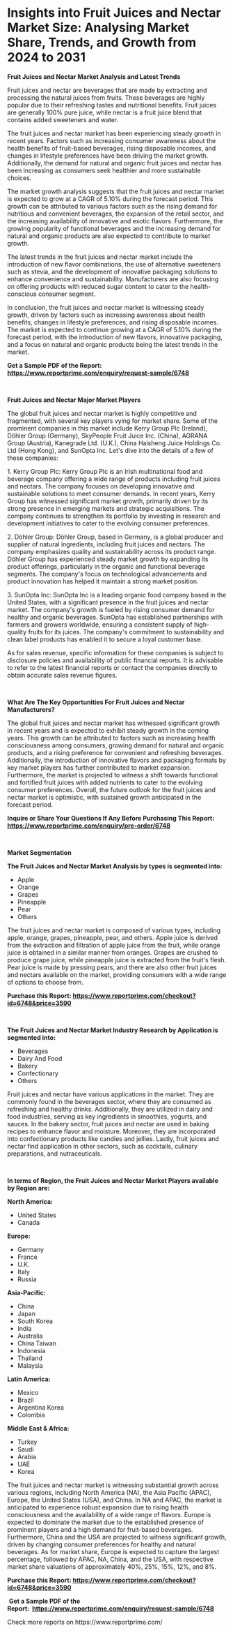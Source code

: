 <p><h1>Insights into Fruit Juices and Nectar Market Size: Analysing Market Share, Trends, and Growth from 2024 to 2031</h1></p><p><strong>Fruit Juices and Nectar Market Analysis and Latest Trends</strong></p>
<p><p>Fruit juices and nectar are beverages that are made by extracting and processing the natural juices from fruits. These beverages are highly popular due to their refreshing tastes and nutritional benefits. Fruit juices are generally 100% pure juice, while nectar is a fruit juice blend that contains added sweeteners and water.</p><p>The fruit juices and nectar market has been experiencing steady growth in recent years. Factors such as increasing consumer awareness about the health benefits of fruit-based beverages, rising disposable incomes, and changes in lifestyle preferences have been driving the market growth. Additionally, the demand for natural and organic fruit juices and nectar has been increasing as consumers seek healthier and more sustainable choices.</p><p>The market growth analysis suggests that the fruit juices and nectar market is expected to grow at a CAGR of 5.10% during the forecast period. This growth can be attributed to various factors such as the rising demand for nutritious and convenient beverages, the expansion of the retail sector, and the increasing availability of innovative and exotic flavors. Furthermore, the growing popularity of functional beverages and the increasing demand for natural and organic products are also expected to contribute to market growth.</p><p>The latest trends in the fruit juices and nectar market include the introduction of new flavor combinations, the use of alternative sweeteners such as stevia, and the development of innovative packaging solutions to enhance convenience and sustainability. Manufacturers are also focusing on offering products with reduced sugar content to cater to the health-conscious consumer segment.</p><p>In conclusion, the fruit juices and nectar market is witnessing steady growth, driven by factors such as increasing awareness about health benefits, changes in lifestyle preferences, and rising disposable incomes. The market is expected to continue growing at a CAGR of 5.10% during the forecast period, with the introduction of new flavors, innovative packaging, and a focus on natural and organic products being the latest trends in the market.</p></p>
<p><strong>Get a Sample PDF of the Report:&nbsp; <a href="https://www.reportprime.com/enquiry/request-sample/6748">https://www.reportprime.com/enquiry/request-sample/6748</a></strong></p>
<p>&nbsp;</p>
<p><strong>Fruit Juices and Nectar Major Market Players</strong></p>
<p><p>The global fruit juices and nectar market is highly competitive and fragmented, with several key players vying for market share. Some of the prominent companies in this market include Kerry Group Plc (Ireland), Döhler Group (Germany), SkyPeople Fruit Juice Inc. (China), AGRANA Group (Austria), Kanegrade Ltd. (U.K.), China Haisheng Juice Holdings Co. Ltd (Hong Kong), and SunOpta Inc. Let's dive into the details of a few of these companies:</p><p>1. Kerry Group Plc: Kerry Group Plc is an Irish multinational food and beverage company offering a wide range of products including fruit juices and nectars. The company focuses on developing innovative and sustainable solutions to meet consumer demands. In recent years, Kerry Group has witnessed significant market growth, primarily driven by its strong presence in emerging markets and strategic acquisitions. The company continues to strengthen its portfolio by investing in research and development initiatives to cater to the evolving consumer preferences.</p><p>2. Döhler Group: Döhler Group, based in Germany, is a global producer and supplier of natural ingredients, including fruit juices and nectars. The company emphasizes quality and sustainability across its product range. Döhler Group has experienced steady market growth by expanding its product offerings, particularly in the organic and functional beverage segments. The company's focus on technological advancements and product innovation has helped it maintain a strong market position.</p><p>3. SunOpta Inc: SunOpta Inc is a leading organic food company based in the United States, with a significant presence in the fruit juices and nectar market. The company's growth is fueled by rising consumer demand for healthy and organic beverages. SunOpta has established partnerships with farmers and growers worldwide, ensuring a consistent supply of high-quality fruits for its juices. The company's commitment to sustainability and clean label products has enabled it to secure a loyal customer base.</p><p>As for sales revenue, specific information for these companies is subject to disclosure policies and availability of public financial reports. It is advisable to refer to the latest financial reports or contact the companies directly to obtain accurate sales revenue figures.</p></p>
<p>&nbsp;</p>
<p><strong>What Are The Key Opportunities For Fruit Juices and Nectar Manufacturers?</strong></p>
<p><p>The global fruit juices and nectar market has witnessed significant growth in recent years and is expected to exhibit steady growth in the coming years. This growth can be attributed to factors such as increasing health consciousness among consumers, growing demand for natural and organic products, and a rising preference for convenient and refreshing beverages. Additionally, the introduction of innovative flavors and packaging formats by key market players has further contributed to market expansion. Furthermore, the market is projected to witness a shift towards functional and fortified fruit juices with added nutrients to cater to the evolving consumer preferences. Overall, the future outlook for the fruit juices and nectar market is optimistic, with sustained growth anticipated in the forecast period.</p></p>
<p><strong>Inquire or Share Your Questions If Any Before Purchasing This Report: <a href="https://www.reportprime.com/enquiry/pre-order/6748">https://www.reportprime.com/enquiry/pre-order/6748</a></strong></p>
<p>&nbsp;</p>
<p><strong>Market Segmentation</strong></p>
<p><strong>The Fruit Juices and Nectar Market Analysis by types is segmented into:</strong></p>
<p><ul><li>Apple</li><li>Orange</li><li>Grapes</li><li>Pineapple</li><li>Pear</li><li>Others</li></ul></p>
<p><p>The fruit juices and nectar market is composed of various types, including apple, orange, grapes, pineapple, pear, and others. Apple juice is derived from the extraction and filtration of apple juice from the fruit, while orange juice is obtained in a similar manner from oranges. Grapes are crushed to produce grape juice, while pineapple juice is extracted from the fruit's flesh. Pear juice is made by pressing pears, and there are also other fruit juices and nectars available on the market, providing consumers with a wide range of options to choose from.</p></p>
<p><strong>Purchase this Report:&nbsp;<a href="https://www.reportprime.com/checkout?id=6748&price=3590">https://www.reportprime.com/checkout?id=6748&price=3590</a></strong></p>
<p>&nbsp;</p>
<p><strong>The Fruit Juices and Nectar Market Industry Research by Application is segmented into:</strong></p>
<p><ul><li>Beverages</li><li>Dairy And Food</li><li>Bakery</li><li>Confectionary</li><li>Others</li></ul></p>
<p><p>Fruit juices and nectar have various applications in the market. They are commonly found in the beverages sector, where they are consumed as refreshing and healthy drinks. Additionally, they are utilized in dairy and food industries, serving as key ingredients in smoothies, yogurts, and sauces. In the bakery sector, fruit juices and nectar are used in baking recipes to enhance flavor and moisture. Moreover, they are incorporated into confectionary products like candies and jellies. Lastly, fruit juices and nectar find application in other sectors, such as cocktails, culinary preparations, and nutraceuticals.</p></p>
<p>&nbsp;</p>
<p><strong>In terms of Region, the Fruit Juices and Nectar Market Players available by Region are:</strong></p>
<p>
    <p> <strong> North America: </strong>
        <ul>
            <li>United States</li>
            <li>Canada</li>
        </ul>
        </p> 
    <p> <strong> Europe: </strong>
        <ul>
            <li>Germany</li>
            <li>France</li>
            <li>U.K.</li>
            <li>Italy</li>
            <li>Russia</li>
        </ul>
        </p> 
    <p> <strong> Asia-Pacific: </strong>
        <ul>
            <li>China</li>
            <li>Japan</li>
            <li>South Korea</li>
            <li>India</li>
            <li>Australia</li>
            <li>China Taiwan</li>
            <li>Indonesia</li>
            <li>Thailand</li>
            <li>Malaysia</li>
        </ul>
        </p> 
    <p> <strong> Latin America: </strong>
        <ul>
            <li>Mexico</li>
            <li>Brazil</li>
            <li>Argentina Korea</li>
            <li>Colombia</li>
        </ul>
        </p> 
    <p> <strong> Middle East & Africa: </strong>
        <ul>
            <li>Turkey</li>
            <li>Saudi</li>
            <li>Arabia</li>
            <li>UAE</li>
            <li>Korea</li>
        </ul>
    </p>
    </p>
<p><p>The fruit juices and nectar market is witnessing substantial growth across various regions, including North America (NA), the Asia Pacific (APAC), Europe, the United States (USA), and China. In NA and APAC, the market is anticipated to experience robust expansion due to rising health consciousness and the availability of a wide range of flavors. Europe is expected to dominate the market due to the established presence of prominent players and a high demand for fruit-based beverages. Furthermore, China and the USA are projected to witness significant growth, driven by changing consumer preferences for healthy and natural beverages. As for market share, Europe is expected to capture the largest percentage, followed by APAC, NA, China, and the USA, with respective market share valuations of approximately 40%, 25%, 15%, 12%, and 8%.</p></p>
<p><strong>Purchase this Report: <a href="https://www.reportprime.com/checkout?id=6748&price=3590">https://www.reportprime.com/checkout?id=6748&price=3590</a></strong></p>
<p>&nbsp;<strong>Get a Sample PDF of the Report:&nbsp;&nbsp;<a href="https://www.reportprime.com/enquiry/request-sample/6748">https://www.reportprime.com/enquiry/request-sample/6748</a></strong></p>
<p><strong></strong></p>
<p>Check more reports on https://www.reportprime.com/</p>